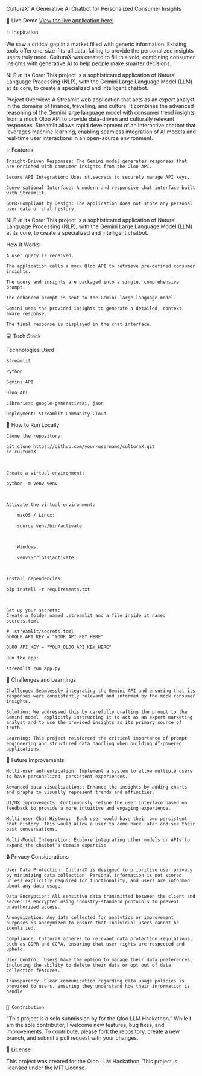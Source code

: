 CulturaX: A Generative AI Chatbot for Personalized Consumer Insights

🚀 Live Demo
[View the live application here!](https://culturax-mpq4vqtzks9kfs6866m7ah.streamlit.app/)

✨ Inspiration

We saw a critical gap in a market filled with generic information. Existing tools offer one-size-fits-all data, failing to provide the personalized insights users truly need. CulturaX was created to fill this void, combining consumer insights with generative AI to help people make smarter decisions. 

NLP at its Core: This project is a sophisticated application of Natural Language Processing (NLP), with the Gemini Large Language Model (LLM) at its core, to create a specialized and intelligent chatbot.

Project Overview: A Streamlit web application that acts as an expert analyst in the domains of finance, travelling, and culture. It combines the advanced reasoning of the Gemini large language model with consumer trend insights from a mock Qloo API to provide data-driven and culturally relevant responses. Streamlit allows rapid development of an interactive chatbot that leverages machine learning, enabling seamless integration of AI models and real-time user interactions in an open-source environment.

💡 Features

    Insight-Driven Responses: The Gemini model generates responses that are enriched with consumer insights from the Qloo API.

    Secure API Integration: Uses st.secrets to securely manage API keys.

    Conversational Interface: A modern and responsive chat interface built with Streamlit.

    GDPR-Compliant by Design: The application does not store any personal user data or chat history.

NLP at its Core: This project is a sophisticated application of Natural Language Processing (NLP), with the Gemini Large Language Model (LLM) at its core, to create a specialized and intelligent chatbot.

How It Works

    A user query is received.

    The application calls a mock Qloo API to retrieve pre-defined consumer insights.

    The query and insights are packaged into a single, comprehensive prompt.

    The enhanced prompt is sent to the Gemini large language model.

    Gemini uses the provided insights to generate a detailed, context-aware response.

    The final response is displayed in the chat interface.

💻 Tech Stack

Technologies Used

    Streamlit

    Python

    Gemini API

    Qloo API

    Libraries: google-generativeai, json

    Deployment: Streamlit Community Cloud

🔧 How to Run Locally

    Clone the repository:

    git clone https://github.com/your-username/culturaX.git
    cd culturaX



    Create a virtual environment:

    python -m venv venv



    Activate the virtual environment:

        macOS / Linux:

        source venv/bin/activate



        Windows:

        venv\Scripts\activate



    Install dependencies:

    pip install -r requirements.txt



    Set up your secrets:
    Create a folder named .streamlit and a file inside it named secrets.toml.

    # .streamlit/secrets.toml
    GOOGLE_API_KEY = "YOUR_API_KEY_HERE"

    QLOO_API_KEY = "YOUR_QLOO_API_KEY_HERE" 

    Run the app:

    streamlit run app.py



🚧 Challenges and Learnings

    Challenge: Seamlessly integrating the Gemini API and ensuring that its responses were consistently relevant and informed by the mock consumer insights.

    Solution: We addressed this by carefully crafting the prompt to the Gemini model, explicitly instructing it to act as an expert marketing analyst and to use the provided insights as its primary source of truth.

    Learning: This project reinforced the critical importance of prompt engineering and structured data handling when building AI-powered applications.

🎯 Future Improvements

    Multi-user authentication: Implement a system to allow multiple users to have personalized, persistent experiences.

    Advanced data visualizations: Enhance the insights by adding charts and graphs to visually represent trends and affinities.

    UI/UX improvements: Continuously refine the user interface based on feedback to provide a more intuitive and engaging experience.

    Multi-user Chat History:  Each user would have their own persistent chat history. This would allow a user to come back later and see their past conversations.

    Multi-Model Integration: Explore integrating other models or APIs to expand the chatbot's domain expertise

🔒 Privacy Considerations

    User Data Protection: CulturaX is designed to prioritize user privacy by minimizing data collection. Personal information is not stored unless explicitly required for functionality, and users are informed about any data usage.

    Data Encryption: All sensitive data transmitted between the client and server is encrypted using industry-standard protocols to prevent unauthorized access.

    Anonymization: Any data collected for analytics or improvement purposes is anonymized to ensure that individual users cannot be identified.

    Compliance: CulturaX adheres to relevant data protection regulations, such as GDPR and CCPA, ensuring that user rights are respected and upheld.

    User Control: Users have the option to manage their data preferences, including the ability to delete their data or opt out of data collection features.

    Transparency: Clear communication regarding data usage policies is provided to users, ensuring they understand how their information is handle

    
    🤝 Contribution
"This project is a solo submission by for the Qloo LLM Hackathon." While I am the sole contributor, I welcome new features, bug fixes, and improvements. To contribute, please fork the repository, create a new branch, and submit a pull request with your changes.

📄 License

This project was created for the Qloo LLM Hackathon. This project is licensed under the MIT License.
